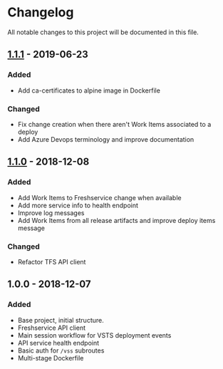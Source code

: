 # Changelog
All notable changes to this project will be documented in this file.

## [1.1.1] - 2019-06-23
### Added
- Add ca-certificates to alpine image in Dockerfile

### Changed
- Fix change creation when there aren't Work Items associated to a deploy
- Add Azure Devops terminology and improve documentation

## [1.1.0] - 2018-12-08
### Added
- Add Work Items to Freshservice change when available
- Add more service info to health endpoint
- Improve log messages
- Add Work Items from all release artifacts and improve deploy items message  

### Changed
- Refactor TFS API client 

## 1.0.0 - 2018-12-07
### Added
- Base project, initial structure.
- Freshservice API client
- Main session workflow for VSTS deployment events
- API service health endpoint
- Basic auth for `/vss` subroutes
- Multi-stage Dockerfile

[Unreleased]: https://github.com/payvision-development/scribe/compare/v1.1.1...HEAD
[1.1.1]: https://github.com/payvision-development/scribe/compare/v1.1.0...v1.1.1
[1.1.0]: https://github.com/payvision-development/scribe/compare/v1.0.0...v1.1.0
